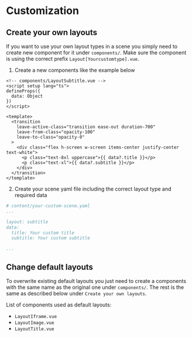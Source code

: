 # Customization

## Create your own layouts

If you want to use your own layout types in a scene you simply need to create new component for it under `components/`. Make sure the component is using the correct prefix `Layout[Yourcustomtype].vue`.

1. Create a new components like the example below

```vue
<!-- components/LayoutSubtitle.vue -->
<script setup lang="ts">
defineProps({
  data: Object
})
</script>

<template>
  <transition
    leave-active-class="transition ease-out duration-700"
    leave-from-class="opacity-100"
    leave-to-class="opacity-0"
  >
    <div class="flex h-screen w-screen items-center justify-center text-white">
      <p class="text-8xl uppercase">{{ data?.title }}</p>
      <p class="text-xl">{{ data?.subtitle }}</p>
    </div>
  </transition>
</template>

```

2. Create your scene yaml file including the correct layout type and required data

```yaml
# content/your-custom-scene.yaml
...

layout: subtitle
data:
  title: Your custom title
  subtitle: Your custom subtitle

...
```

## Change default layouts

To overwrite existing default layouts you just need to create a components with the same name as the original one under `components/`. The rest is the same as described below under `Create your own layouts`.

List of components used as default layouts:
- `LayoutIframe.vue`
- `LayoutImage.vue`
- `LayoutTitle.vue`


